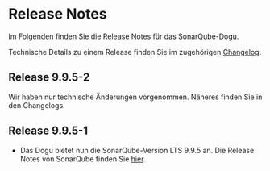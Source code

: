 # Release Notes

Im Folgenden finden Sie die Release Notes für das SonarQube-Dogu. 

Technische Details zu einem Release finden Sie im zugehörigen [Changelog](https://docs.cloudogu.com/de/docs/dogus/sonar/CHANGELOG/).

## Release 9.9.5-2

Wir haben nur technische Änderungen vorgenommen. Näheres finden Sie in den Changelogs.

## Release 9.9.5-1

* Das Dogu bietet nun die SonarQube-Version LTS 9.9.5 an. Die Release Notes von SonarQube finden Sie [hier](https://docs.sonarsource.com/sonarqube/latest/setup-and-upgrade/release-upgrade-notes/#release-9.9-upgrade-notes).